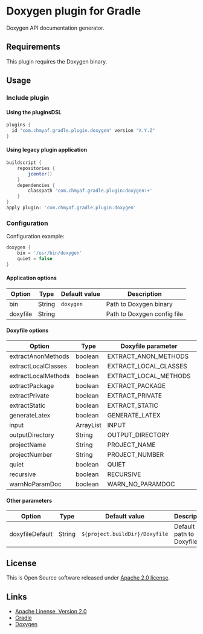 # Doxygen plugin for Gradle

Doxygen API documentation generator.

## Requirements

This plugin requires the Doxygen binary.

## Usage

### Include plugin

#### Using the pluginsDSL

```groovy
plugins {
  id "com.chmyaf.gradle.plugin.doxygen" version "X.Y.Z"
}
```

#### Using legacy plugin application

```groovy
buildscript {
    repositories {
        jcenter()
    }
    dependencies {
        classpath 'com.chmyaf.gradle.plugin:doxygen:+'
    }
}
apply plugin: 'com.chmyaf.gradle.plugin.doxygen'

```

### Configuration

Configuration example:

```groovy
doxygen {
    bin = '/usr/bin/doxygen'
    quiet = false
}
```

#### Application options

|Option|Type|Default value|Description|
|------|----|-------------|-----------|
|bin|String|```doxygen```|Path to Doxygen binary|
|doxyfile|String| |Path to Doxygen config file|


#### Doxyfile options

|Option|Type|Doxyfile parameter|Default value|
|------|----|------------------|-------------|
|extractAnonMethods|boolean|EXTRACT_ANON_METHODS|```true```|
|extractLocalClasses|boolean|EXTRACT_LOCAL_CLASSES|```true```|
|extractLocalMethods|boolean|EXTRACT_LOCAL_METHODS|```true```|
|extractPackage|boolean|EXTRACT_PACKAGE|```true```|
|extractPrivate|boolean|EXTRACT_PRIVATE|```true```|
|extractStatic|boolean|EXTRACT_STATIC|```true```|
|generateLatex|boolean|GENERATE_LATEX|```false```|
|input|ArrayList<String>|INPUT|```${sourceSets.main.allSource.srcDirs}```|
|outputDirectory|String|OUTPUT_DIRECTORY|```build/docs/doxygen```|
|projectName|String|PROJECT_NAME|```${project.name}```|
|projectNumber|String|PROJECT_NUMBER|```${project.version}```|
|quiet|boolean|QUIET|```true```|
|recursive|boolean|RECURSIVE|```true```|
|warnNoParamDoc|boolean|WARN_NO_PARAMDOC|```true```|

#### Other parameters

|Option|Type|Default value|Description|
|------|----|-------------|-----------|
|doxyfileDefault|String|```${project.buildDir}/Doxyfile```|Default path to Doxyfile|

## License

This is Open Source software released under [Apache 2.0 license](./LICENSE).

## Links

* [Apache Linense, Version 2.0](https://apache.org/licenses/LICENSE-2.0)
* [Gradle](https://gradle.org/)
* [Doxygen](http://www.doxygen.nl/)

